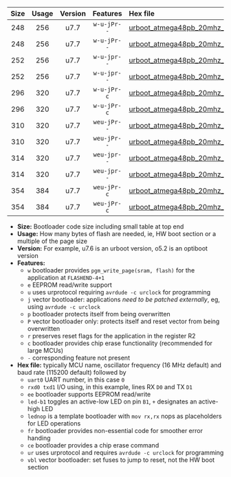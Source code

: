 |Size|Usage|Version|Features|Hex file|
|:-:|:-:|:-:|:-:|:--|
|248|256|u7.7|`w-u-jPr--`|[urboot_atmega48pb_20mhz_19200bps_uart0_rxd0_txd1_led+b5_ur_vbl.hex](https://raw.githubusercontent.com/stefanrueger/urboot.hex/main/mcus/atmega48pb/fcpu_20mhz/19200_bps/urboot_atmega48pb_20mhz_19200bps_uart0_rxd0_txd1_led+b5_ur_vbl.hex)|
|248|256|u7.7|`w-u-jPr--`|[urboot_atmega48pb_20mhz_19200bps_uart0_rxd0_txd1_lednop_ur_vbl.hex](https://raw.githubusercontent.com/stefanrueger/urboot.hex/main/mcus/atmega48pb/fcpu_20mhz/19200_bps/urboot_atmega48pb_20mhz_19200bps_uart0_rxd0_txd1_lednop_ur_vbl.hex)|
|252|256|u7.7|`w-u-jpr--`|[urboot_atmega48pb_20mhz_19200bps_uart0_rxd0_txd1_led+b5_fr_ur_vbl.hex](https://raw.githubusercontent.com/stefanrueger/urboot.hex/main/mcus/atmega48pb/fcpu_20mhz/19200_bps/urboot_atmega48pb_20mhz_19200bps_uart0_rxd0_txd1_led+b5_fr_ur_vbl.hex)|
|252|256|u7.7|`w-u-jpr--`|[urboot_atmega48pb_20mhz_19200bps_uart0_rxd0_txd1_lednop_fr_ur_vbl.hex](https://raw.githubusercontent.com/stefanrueger/urboot.hex/main/mcus/atmega48pb/fcpu_20mhz/19200_bps/urboot_atmega48pb_20mhz_19200bps_uart0_rxd0_txd1_lednop_fr_ur_vbl.hex)|
|296|320|u7.7|`w-u-jPr-c`|[urboot_atmega48pb_20mhz_19200bps_uart0_rxd0_txd1_led+b5_fr_ce_ur_vbl.hex](https://raw.githubusercontent.com/stefanrueger/urboot.hex/main/mcus/atmega48pb/fcpu_20mhz/19200_bps/urboot_atmega48pb_20mhz_19200bps_uart0_rxd0_txd1_led+b5_fr_ce_ur_vbl.hex)|
|296|320|u7.7|`w-u-jPr-c`|[urboot_atmega48pb_20mhz_19200bps_uart0_rxd0_txd1_lednop_fr_ce_ur_vbl.hex](https://raw.githubusercontent.com/stefanrueger/urboot.hex/main/mcus/atmega48pb/fcpu_20mhz/19200_bps/urboot_atmega48pb_20mhz_19200bps_uart0_rxd0_txd1_lednop_fr_ce_ur_vbl.hex)|
|310|320|u7.7|`weu-jPr--`|[urboot_atmega48pb_20mhz_19200bps_uart0_rxd0_txd1_ee_led+b5_ur_vbl.hex](https://raw.githubusercontent.com/stefanrueger/urboot.hex/main/mcus/atmega48pb/fcpu_20mhz/19200_bps/urboot_atmega48pb_20mhz_19200bps_uart0_rxd0_txd1_ee_led+b5_ur_vbl.hex)|
|310|320|u7.7|`weu-jPr--`|[urboot_atmega48pb_20mhz_19200bps_uart0_rxd0_txd1_ee_lednop_ur_vbl.hex](https://raw.githubusercontent.com/stefanrueger/urboot.hex/main/mcus/atmega48pb/fcpu_20mhz/19200_bps/urboot_atmega48pb_20mhz_19200bps_uart0_rxd0_txd1_ee_lednop_ur_vbl.hex)|
|314|320|u7.7|`weu-jpr--`|[urboot_atmega48pb_20mhz_19200bps_uart0_rxd0_txd1_ee_led+b5_fr_ur_vbl.hex](https://raw.githubusercontent.com/stefanrueger/urboot.hex/main/mcus/atmega48pb/fcpu_20mhz/19200_bps/urboot_atmega48pb_20mhz_19200bps_uart0_rxd0_txd1_ee_led+b5_fr_ur_vbl.hex)|
|314|320|u7.7|`weu-jpr--`|[urboot_atmega48pb_20mhz_19200bps_uart0_rxd0_txd1_ee_lednop_fr_ur_vbl.hex](https://raw.githubusercontent.com/stefanrueger/urboot.hex/main/mcus/atmega48pb/fcpu_20mhz/19200_bps/urboot_atmega48pb_20mhz_19200bps_uart0_rxd0_txd1_ee_lednop_fr_ur_vbl.hex)|
|354|384|u7.7|`weu-jPr-c`|[urboot_atmega48pb_20mhz_19200bps_uart0_rxd0_txd1_ee_led+b5_fr_ce_ur_vbl.hex](https://raw.githubusercontent.com/stefanrueger/urboot.hex/main/mcus/atmega48pb/fcpu_20mhz/19200_bps/urboot_atmega48pb_20mhz_19200bps_uart0_rxd0_txd1_ee_led+b5_fr_ce_ur_vbl.hex)|
|354|384|u7.7|`weu-jPr-c`|[urboot_atmega48pb_20mhz_19200bps_uart0_rxd0_txd1_ee_lednop_fr_ce_ur_vbl.hex](https://raw.githubusercontent.com/stefanrueger/urboot.hex/main/mcus/atmega48pb/fcpu_20mhz/19200_bps/urboot_atmega48pb_20mhz_19200bps_uart0_rxd0_txd1_ee_lednop_fr_ce_ur_vbl.hex)|

- **Size:** Bootloader code size including small table at top end
- **Usage:** How many bytes of flash are needed, ie, HW boot section or a multiple of the page size
- **Version:** For example, u7.6 is an urboot version, o5.2 is an optiboot version
- **Features:**
  + `w` bootloader provides `pgm_write_page(sram, flash)` for the application at `FLASHEND-4+1`
  + `e` EEPROM read/write support
  + `u` uses urprotocol requiring `avrdude -c urclock` for programming
  + `j` vector bootloader: applications *need to be patched externally*, eg, using `avrdude -c urclock`
  + `p` bootloader protects itself from being overwritten
  + `P` vector bootloader only: protects itself and reset vector from being overwritten
  + `r` preserves reset flags for the application in the register R2
  + `c` bootloader provides chip erase functionality (recommended for large MCUs)
  + `-` corresponding feature not present
- **Hex file:** typically MCU name, oscillator frequency (16 MHz default) and baud rate (115200 default) followed by
  + `uart0` UART number, in this case `0`
  + `rxd0 txd1` I/O using, in this example, lines RX `D0` and TX `D1`
  + `ee` bootloader supports EEPROM read/write
  + `led-b1` toggles an active-low LED on pin `B1`, `+` designates an active-high LED
  + `lednop` is a template bootloader with `mov rx,rx` nops as placeholders for LED operations
  + `fr` bootloader provides non-essential code for smoother error handing
  + `ce` bootloader provides a chip erase command
  + `ur` uses urprotocol and requires `avrdude -c urclock` for programming
  + `vbl` vector bootloader: set fuses to jump to reset, not the HW boot section
